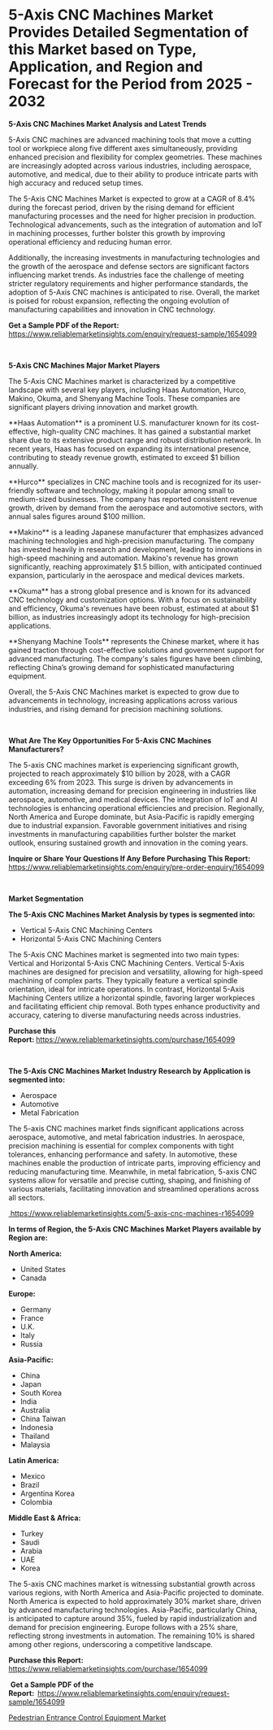 <p><h1>5-Axis CNC Machines Market Provides Detailed Segmentation of this Market based on Type, Application, and Region and Forecast for the Period from 2025 - 2032</h1></p><p><strong>5-Axis CNC Machines Market Analysis and Latest Trends</strong></p>
<p><p>5-Axis CNC machines are advanced machining tools that move a cutting tool or workpiece along five different axes simultaneously, providing enhanced precision and flexibility for complex geometries. These machines are increasingly adopted across various industries, including aerospace, automotive, and medical, due to their ability to produce intricate parts with high accuracy and reduced setup times.</p><p>The 5-Axis CNC Machines Market is expected to grow at a CAGR of 8.4% during the forecast period, driven by the rising demand for efficient manufacturing processes and the need for higher precision in production. Technological advancements, such as the integration of automation and IoT in machining processes, further bolster this growth by improving operational efficiency and reducing human error.</p><p>Additionally, the increasing investments in manufacturing technologies and the growth of the aerospace and defense sectors are significant factors influencing market trends. As industries face the challenge of meeting stricter regulatory requirements and higher performance standards, the adoption of 5-Axis CNC machines is anticipated to rise. Overall, the market is poised for robust expansion, reflecting the ongoing evolution of manufacturing capabilities and innovation in CNC technology.</p></p>
<p><strong>Get a Sample PDF of the Report:&nbsp;</strong> <a href="https://www.reliablemarketinsights.com/enquiry/request-sample/1654099?utm_campaign=3551&utm_medium=2&utm_source=Github&utm_content=ia&utm_term=11042025&utm_id=5-axis-cnc-machines">https://www.reliablemarketinsights.com/enquiry/request-sample/1654099</a></p>
<p>&nbsp;</p>
<p><strong>5-Axis CNC Machines Major Market Players</strong></p>
<p><p>The 5-Axis CNC Machines market is characterized by a competitive landscape with several key players, including Haas Automation, Hurco, Makino, Okuma, and Shenyang Machine Tools. These companies are significant players driving innovation and market growth.</p><p>**Haas Automation** is a prominent U.S. manufacturer known for its cost-effective, high-quality CNC machines. It has gained a substantial market share due to its extensive product range and robust distribution network. In recent years, Haas has focused on expanding its international presence, contributing to steady revenue growth, estimated to exceed $1 billion annually.</p><p>**Hurco** specializes in CNC machine tools and is recognized for its user-friendly software and technology, making it popular among small to medium-sized businesses. The company has reported consistent revenue growth, driven by demand from the aerospace and automotive sectors, with annual sales figures around $100 million.</p><p>**Makino** is a leading Japanese manufacturer that emphasizes advanced machining technologies and high-precision manufacturing. The company has invested heavily in research and development, leading to innovations in high-speed machining and automation. Makino's revenue has grown significantly, reaching approximately $1.5 billion, with anticipated continued expansion, particularly in the aerospace and medical devices markets.</p><p>**Okuma** has a strong global presence and is known for its advanced CNC technology and customization options. With a focus on sustainability and efficiency, Okuma's revenues have been robust, estimated at about $1 billion, as industries increasingly adopt its technology for high-precision applications.</p><p>**Shenyang Machine Tools** represents the Chinese market, where it has gained traction through cost-effective solutions and government support for advanced manufacturing. The company's sales figures have been climbing, reflecting China’s growing demand for sophisticated manufacturing equipment.</p><p>Overall, the 5-Axis CNC Machines market is expected to grow due to advancements in technology, increasing applications across various industries, and rising demand for precision machining solutions.</p></p>
<p>&nbsp;</p>
<p><strong>What Are The Key Opportunities For 5-Axis CNC Machines Manufacturers?</strong></p>
<p><p>The 5-axis CNC machines market is experiencing significant growth, projected to reach approximately $10 billion by 2028, with a CAGR exceeding 6% from 2023. This surge is driven by advancements in automation, increasing demand for precision engineering in industries like aerospace, automotive, and medical devices. The integration of IoT and AI technologies is enhancing operational efficiencies and precision. Regionally, North America and Europe dominate, but Asia-Pacific is rapidly emerging due to industrial expansion. Favorable government initiatives and rising investments in manufacturing capabilities further bolster the market outlook, ensuring sustained growth and innovation in the coming years.</p></p>
<p><strong>Inquire or Share Your Questions If Any Before Purchasing This Report:</strong> <a href="https://www.reliablemarketinsights.com/enquiry/pre-order-enquiry/1654099?utm_campaign=3551&utm_medium=2&utm_source=Github&utm_content=ia&utm_term=11042025&utm_id=5-axis-cnc-machines">https://www.reliablemarketinsights.com/enquiry/pre-order-enquiry/1654099</a></p>
<p>&nbsp;</p>
<p><strong>Market Segmentation</strong></p>
<p><strong>The 5-Axis CNC Machines Market Analysis by types is segmented into:</strong></p>
<p><ul><li>Vertical 5-Axis CNC Machining Centers</li><li>Horizontal 5-Axis CNC Machining Centers</li></ul></p>
<p><p>The 5-Axis CNC Machines market is segmented into two main types: Vertical and Horizontal 5-Axis CNC Machining Centers. Vertical 5-Axis machines are designed for precision and versatility, allowing for high-speed machining of complex parts. They typically feature a vertical spindle orientation, ideal for intricate operations. In contrast, Horizontal 5-Axis Machining Centers utilize a horizontal spindle, favoring larger workpieces and facilitating efficient chip removal. Both types enhance productivity and accuracy, catering to diverse manufacturing needs across industries.</p></p>
<p><strong>Purchase this Report:&nbsp;</strong><a href="https://www.reliablemarketinsights.com/purchase/1654099?utm_campaign=3551&utm_medium=2&utm_source=Github&utm_content=ia&utm_term=11042025&utm_id=5-axis-cnc-machines">https://www.reliablemarketinsights.com/purchase/1654099</a></p>
<p>&nbsp;</p>
<p><strong>The 5-Axis CNC Machines Market Industry Research by Application is segmented into:</strong></p>
<p><ul><li>Aerospace</li><li>Automotive</li><li>Metal Fabrication</li></ul></p>
<p><p>The 5-axis CNC machines market finds significant applications across aerospace, automotive, and metal fabrication industries. In aerospace, precision machining is essential for complex components with tight tolerances, enhancing performance and safety. In automotive, these machines enable the production of intricate parts, improving efficiency and reducing manufacturing time. Meanwhile, in metal fabrication, 5-axis CNC systems allow for versatile and precise cutting, shaping, and finishing of various materials, facilitating innovation and streamlined operations across all sectors.</p></p>
<p><a href="https://www.reliablemarketinsights.com/5-axis-cnc-machines-r1654099?utm_campaign=3551&utm_medium=2&utm_source=Github&utm_content=ia&utm_term=11042025&utm_id=5-axis-cnc-machines">&nbsp;https://www.reliablemarketinsights.com/5-axis-cnc-machines-r1654099</a></p>
<p><strong>In terms of Region, the 5-Axis CNC Machines Market Players available by Region are:</strong></p>
<p>
    <p> <strong> North America: </strong>
        <ul>
            <li>United States</li>
            <li>Canada</li>
        </ul>
        </p> 
    <p> <strong> Europe: </strong>
        <ul>
            <li>Germany</li>
            <li>France</li>
            <li>U.K.</li>
            <li>Italy</li>
            <li>Russia</li>
        </ul>
        </p> 
    <p> <strong> Asia-Pacific: </strong>
        <ul>
            <li>China</li>
            <li>Japan</li>
            <li>South Korea</li>
            <li>India</li>
            <li>Australia</li>
            <li>China Taiwan</li>
            <li>Indonesia</li>
            <li>Thailand</li>
            <li>Malaysia</li>
        </ul>
        </p> 
    <p> <strong> Latin America: </strong>
        <ul>
            <li>Mexico</li>
            <li>Brazil</li>
            <li>Argentina Korea</li>
            <li>Colombia</li>
        </ul>
        </p> 
    <p> <strong> Middle East & Africa: </strong>
        <ul>
            <li>Turkey</li>
            <li>Saudi</li>
            <li>Arabia</li>
            <li>UAE</li>
            <li>Korea</li>
        </ul>
    </p>
    </p>
<p><p>The 5-axis CNC machines market is witnessing substantial growth across various regions, with North America and Asia-Pacific projected to dominate. North America is expected to hold approximately 30% market share, driven by advanced manufacturing technologies. Asia-Pacific, particularly China, is anticipated to capture around 35%, fueled by rapid industrialization and demand for precision engineering. Europe follows with a 25% share, reflecting strong investments in automation. The remaining 10% is shared among other regions, underscoring a competitive landscape.</p></p>
<p><strong>Purchase this Report: </strong><a href="https://www.reliablemarketinsights.com/purchase/1654099?utm_campaign=3551&utm_medium=2&utm_source=Github&utm_content=ia&utm_term=11042025&utm_id=5-axis-cnc-machines">https://www.reliablemarketinsights.com/purchase/1654099</a></p>
<p>&nbsp;<strong>Get a Sample PDF of the Report:&nbsp;&nbsp;</strong><a href="https://www.reliablemarketinsights.com/enquiry/request-sample/1654099?utm_campaign=3551&utm_medium=2&utm_source=Github&utm_content=ia&utm_term=11042025&utm_id=5-axis-cnc-machines">https://www.reliablemarketinsights.com/enquiry/request-sample/1654099</a></p>
<p><strong></strong></p>
<p><p><a href="https://github.com/ancsyanagha/Market-Research-Report-List-1/blob/main/pedestrian-entrance-control-equipment-market.md?utm_campaign=3551&utm_medium=2&utm_source=Github&utm_content=ia&utm_term=11042025&utm_id=5-axis-cnc-machines">Pedestrian Entrance Control Equipment Market</a></p></p>